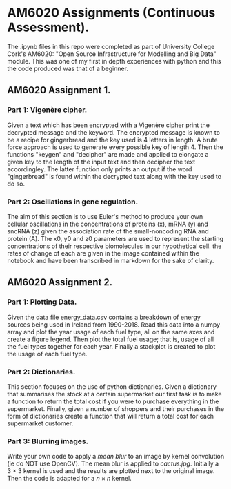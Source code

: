 # AM6020 Assignments (Continuous Assessment).
The .ipynb files in this repo were completed as part of University College Cork's AM6020: "Open Source Infrastructure for Modelling and Big Data" module. This was one of my first in depth experiences with python and this the code produced was that of a beginner.



## AM6020 Assignment 1.
### Part 1: Vigenère cipher.
Given a text which has been encrypted with a Vigenère cipher print the decrypted message and the keyword. The encrypted message is known to be a recipe for gingerbread and the key used is 4 letters in length. A brute force approach is used to generate every possible key of length 4. Then the functions "keygen" and "decipher" are made and applied to elongate a given key to the length of the input text and then decipher the text accordingley. The latter function only prints an output if the word "gingerbread" is found within the decrypted text along with the key used to do so.

### Part 2: Oscillations in gene regulation.
The aim of this section is to use Euler's method to produce your own cellular oscillations in the concentrations of proteins (x), mRNA (y) and sncRNA (z) given the association rate of the small-noncoding RNA and protein (A). The x0, y0 and z0 parameters are used to represent the starting concentrations of their respective biomolecules in our hypothetical cell.
the rates of change of each are given in the image contained within the notebook and have been transcribed in markdown for the sake of clarity.

## AM6020 Assignment 2.
### Part 1:  Plotting Data.
Given the data file energy_data.csv contains a breakdown of energy sources being used in Ireland from 1990-2018. Read this data into a numpy array and plot the year usage of each fuel type, all on the same axes and create a figure legend. Then plot the total fuel usage; that is, usage of all the fuel types together for each year. Finally a stackplot is created to plot the usage of each fuel type.

### Part 2: Dictionaries.
This section focuses on the use of python dictionaries. Given a dictionary that summarises the stock at a certain supermarket our first task is to make a function to return the total cost if you were to purchase everything in the supermarket. Finally, given a number of shoppers and their purchases in the form of dictionaries create a function that will return a total cost for each supermarket customer.

### Part 3: Blurring images.
Write your own code to apply a *mean blur* to an image by kernel convolution (ie do NOT use OpenCV). The mean blur is applied to *cactus.jpg*. Initially  a $3\times 3$ kernel is used and the results are plotted next to the original image. Then the code is adapted for a $n\times n$ kernel.